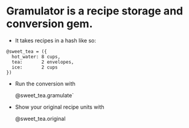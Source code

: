 # Gramulator is a recipe storage and conversion gem.

- It takes recipes in a hash like so:

>
    @sweet_tea = ({
      hot_water: 8 cups,
      tea:       2 envelopes,
      ice:       2 cups
    })

- Run the conversion with 

    @sweet_tea.gramulate`



- Show your original recipe units with 

    @sweet_tea.original
